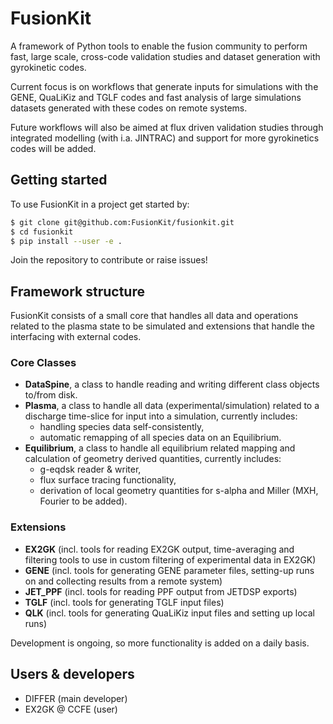 # FusionKit
A framework of Python tools to enable the fusion community to perform fast, large scale, cross-code validation studies and dataset generation with gyrokinetic codes.

Current focus is on workflows that generate inputs for simulations with the GENE, QuaLiKiz and TGLF codes and fast analysis of large simulations datasets generated with these codes on remote systems. 

Future workflows will also be aimed at flux driven validation studies through integrated modelling (with i.a. JINTRAC) and support for more gyrokinetics codes will be added.

## Getting started
To use FusionKit in a project get started by:
```bash 
$ git clone git@github.com:FusionKit/fusionkit.git
$ cd fusionkit
$ pip install --user -e .
```
Join the repository to contribute or raise issues!

## Framework structure
FusionKit consists of a small core that handles all data and operations related to the plasma state to be simulated and extensions that handle the interfacing with external codes.
### Core Classes
- **DataSpine**, a class to handle reading and writing different class objects to/from disk.
- **Plasma**, a class to handle all data (experimental/simulation) related to a discharge time-slice for input into a simulation, currently includes:
    - handling species data self-consistently,
    - automatic remapping of all species data on an Equilibrium.
- **Equilibrium**, a class to handle all equilibrium related mapping and calculation of geometry derived quantities, currently includes:
    - g-eqdsk reader & writer, 
    - flux surface tracing functionality,
    - derivation of local geometry quantities for s-alpha and Miller (MXH, Fourier to be added).
  
### Extensions
- **EX2GK** (incl. tools for reading EX2GK output, time-averaging and filtering tools to use in custom filtering of experimental data in EX2GK)
- **GENE** (incl. tools for generating GENE parameter files, setting-up runs on and collecting results from a remote system)
- **JET_PPF** (incl. tools for reading PPF output from JETDSP exports)
- **TGLF** (incl. tools for generating TGLF input files)
- **QLK** (incl. tools for generating QuaLiKiz input files and setting up local runs)

Development is ongoing, so more functionality is added on a daily basis.

## Users & developers
- DIFFER (main developer)
- EX2GK @ CCFE (user)

